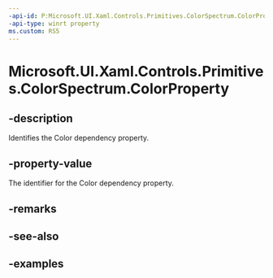 ```yaml
---
-api-id: P:Microsoft.UI.Xaml.Controls.Primitives.ColorSpectrum.ColorProperty
-api-type: winrt property
ms.custom: RS5
---
```

<!-- Property syntax.
public DependencyProperty ColorProperty { get; }
-->

# Microsoft.UI.Xaml.Controls.Primitives.ColorSpectrum.ColorProperty


## -description

Identifies the Color dependency property.


## -property-value

The identifier for the Color dependency property.


## -remarks


## -see-also


## -examples


